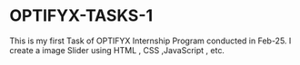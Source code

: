 # OPTIFYX-TASKS-1
This is my first Task of OPTIFYX Internship Program conducted in Feb-25.
I create a image Slider using HTML , CSS ,JavaScript , etc.

